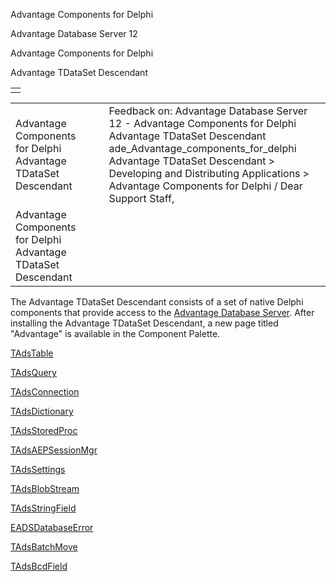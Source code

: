 Advantage Components for Delphi




Advantage Database Server 12  

Advantage Components for Delphi

Advantage TDataSet Descendant

|  |
| --- |
|  |

|  |  |  |  |  |
| --- | --- | --- | --- | --- |
| Advantage Components for Delphi  Advantage TDataSet Descendant |  |  | Feedback on: Advantage Database Server 12 - Advantage Components for Delphi Advantage TDataSet Descendant ade\_Advantage\_components\_for\_delphi Advantage TDataSet Descendant > Developing and Distributing Applications > Advantage Components for Delphi / Dear Support Staff, |  |
| Advantage Components for Delphi  Advantage TDataSet Descendant |  |  |  |  |

The Advantage TDataSet Descendant consists of a set of native Delphi components that provide access to the [Advantage Database Server](master_advantage_database_server.htm). After installing the Advantage TDataSet Descendant, a new page titled "Advantage" is available in the Component Palette.

[TAdsTable](ade_tadstable_7.htm)

[TAdsQuery](ade_tadsquery.htm)

[TAdsConnection](ade_tadsconnection_7.htm)

[TAdsDictionary](ade_tadsdictionary.htm)

[TAdsStoredProc](ade_tadsstoredproc.htm)

[TAdsAEPSessionMgr](ade_tadsaepsessionmgr.htm)

[TAdsSettings](ade_tadssettings_7.htm)

[TAdsBlobStream](ade_tadsblobstream_7.htm)

[TAdsStringField](ade_tadsstringfield.htm)

[EADSDatabaseError](ade_eadsdatabaseerror.htm)

[TAdsBatchMove](ade_tadsbatchmove.htm)

[TAdsBcdField](ade_tadsbcdfield.htm)